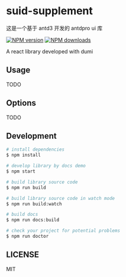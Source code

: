# suid-supplement

这是一个基于 antd3 开发的 antdpro ui 库

[![NPM version](https://img.shields.io/npm/v/suid-supplement.svg?style=flat)](https://npmjs.org/package/suid-supplement)
[![NPM downloads](http://img.shields.io/npm/dm/suid-supplement.svg?style=flat)](https://npmjs.org/package/suid-supplement)

A react library developed with dumi

## Usage

TODO

## Options

TODO

## Development

```bash
# install dependencies
$ npm install

# develop library by docs demo
$ npm start

# build library source code
$ npm run build

# build library source code in watch mode
$ npm run build:watch

# build docs
$ npm run docs:build

# check your project for potential problems
$ npm run doctor
```

## LICENSE

MIT
